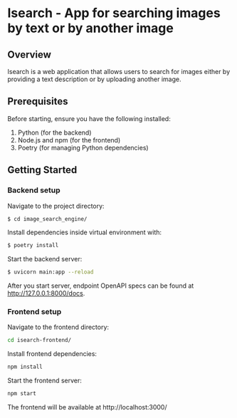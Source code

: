 # Isearch - App for searching images by text or by another image

## Overview
Isearch is a web application that allows users to search for images either by providing a text description or by uploading another image.

## Prerequisites
Before starting, ensure you have the following installed:

1. Python (for the backend)
2. Node.js and npm (for the frontend)
3. Poetry (for managing Python dependencies)

## Getting Started
### Backend setup 
Navigate to the project directory:

```bash
$ cd image_search_engine/
```

Install dependencies inside virtual environment with:

```bash
$ poetry install
```

Start the backend server:

```bash
$ uvicorn main:app --reload
```
After you start server, endpoint OpenAPI specs can be found at
http://127.0.0.1:8000/docs.

### Frontend setup 
Navigate to the frontend directory:

```bash
cd isearch-frontend/
```

Install frontend dependencies: 

```bash
npm install
```

Start the frontend server:

```bash
npm start
```

The frontend will be available at http://localhost:3000/

